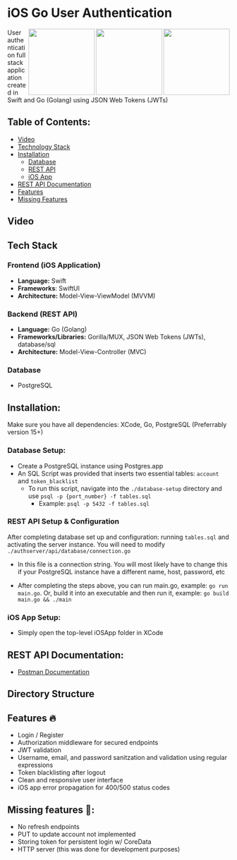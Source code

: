 # iOS Go User Authentication
<img src="https://cdn.jsdelivr.net/gh/devicons/devicon/icons/postgresql/postgresql-original.svg" height="150" align="right" />
<img src="https://cdn.jsdelivr.net/gh/devicons/devicon/icons/go/go-original.svg" height="150" align="right" />
<img src="https://cdn.jsdelivr.net/gh/devicons/devicon/icons/swift/swift-original.svg" height="150" align="right" />

          

User authentication full stack application created in Swift and Go (Golang) using JSON Web Tokens (JWTs)

## Table of Contents:
- [Video](#video)
- [Technology Stack](#tech-stack)
- [Installation](#installation)
  - [Database](#setting-up-the-database)
  - [REST API](#rest-api-setup--configuration)
  - [iOS App](#ios-app-setup)
- [REST API Documentation](#rest-api-documentation)
- [Features](#features-🔥)
- [Missing Features](#missing-features-🫠)

## Video

## Tech Stack
### Frontend (iOS Application)
- **Language:** Swift
- **Frameworks**: SwiftUI
- **Architecture:** Model-View-ViewModel (MVVM)

### Backend (REST API)
- **Language:** Go (Golang)
- **Frameworks/Libraries:** Gorilla/MUX, JSON Web Tokens (JWTs), database/sql
- **Architecture:** Model-View-Controller (MVC)

### Database
- PostgreSQL

## Installation:
Make sure you have all dependencies: XCode, Go, PostgreSQL (Preferrably version 15+)

### Database Setup:
- Create a PostgreSQL instance using Postgres.app
- An SQL Script was provided that inserts two essential tables: `account` and `token_blacklist`
  - To run this script, navigate into the `./database-setup` directory and use `psql -p {port_number} -f tables.sql`
    - Example: `psql -p 5432 -f tables.sql`

### REST API Setup & Configuration
After completing database set up and configuration: running `tables.sql` and activating the server instance. You will need to modify  `./authserver/api/database/connection.go`
- In this file is a connection string. You will most likely have to change this if your PostgreSQL instance have a different name, host, password, etc

- After completing the steps above, you can run main.go, example: `go run main.go`. Or, build it into an executable and then run it, example: `go build main.go && ./main`

### iOS App Setup:
- Simply open the top-level iOSApp folder in XCode

## REST API Documentation:
- [Postman Documentation](https://documenter.getpostman.com/view/21072555/2s8Z6vYEMF)


## Directory Structure


## Features 🔥
- Login / Register 
- Authorization middleware for secured endpoints
- JWT validation
- Username, email, and password sanitzation and validation using regular expressions
- Token blacklisting after logout
- Clean and responsive user interface
- iOS app error propagation for 400/500 status codes

## Missing features 🫠:
- No refresh endpoints
- PUT to update account not implemented
- Storing token for persistent login w/ CoreData
- HTTP server (this was done for development purposes)